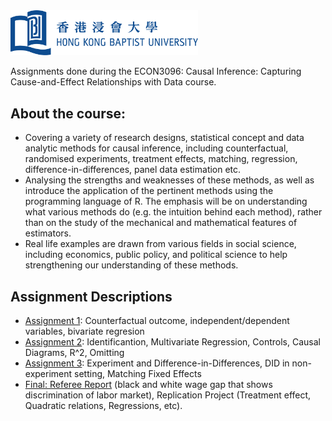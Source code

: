 <img src="hkbu.png" alt="hkbu" width="300"/> 

Assignments done during the ECON3096: Causal Inference: Capturing Cause-and-Effect Relationships with Data course.

## About the course:

- Covering a variety of research designs, statistical concept and data analytic methods for causal inference, including counterfactual, randomised experiments, treatment effects, matching, regression, difference-in-differences, panel data estimation etc.
- Analysing the strengths and weaknesses of these methods, as well as introduce the application of the pertinent methods using the programming language of R. The emphasis will be on understanding what various methods do (e.g. the intuition behind each method), rather than on the study of the mechanical and mathematical features of estimators. 
- Real life examples are drawn from various fields in social science, including economics, public policy, and political science to help strengthening our understanding of these methods.

## Assignment Descriptions

* [Assignment 1](https://github.com/ayazhankadessova/Portfolio-Projects/tree/main/Rpractice/Assignment1): Counterfactual outcome, independent/dependent variables, bivariate regresion
* [Assignment 2](https://github.com/ayazhankadessova/Portfolio-Projects/tree/main/Rpractice/Assignment_2): Identificantion, Multivariate Regression, Controls, Causal Diagrams, R^2, Omitting
* [Assignment 3](https://github.com/ayazhankadessova/Portfolio-Projects/tree/main/Rpractice/Assignment_3): Experiment and Difference-in-Differences, DID in non-experiment setting, Matching Fixed Effects
* [Final: Referee Report](https://github.com/ayazhankadessova/Portfolio-Projects/tree/main/Rpractice/Final) (black and white wage gap that shows discrimination of labor market), Replication Project (Treatment effect, Quadratic relations, Regressions, etc).
